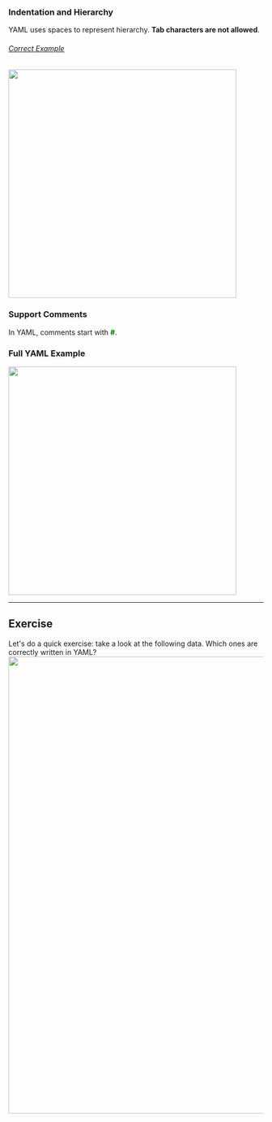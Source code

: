 ### Indentation and Hierarchy
YAML uses spaces to represent hierarchy. **Tab characters are not allowed**.
###### <u>Correct Example</u> 
   <img src="./assets/tutorial/yaml/yaml_Indentation.png" width="450px" height="auto">
<br>

### Support Comments
In YAML, comments start with <strong style="color:green;">#</strong>.

### Full YAML Example
   <img src="./assets/tutorial/yaml/yaml_example.png" width="450px" height="auto">
<br>

-------------------------------
## Exercise
Let's do a quick exercise: take a look at the following data. Which ones are correctly written in YAML?
<img src="./assets/tutorial/yaml/yaml_quiz_2.png" width="900px" height="auto">